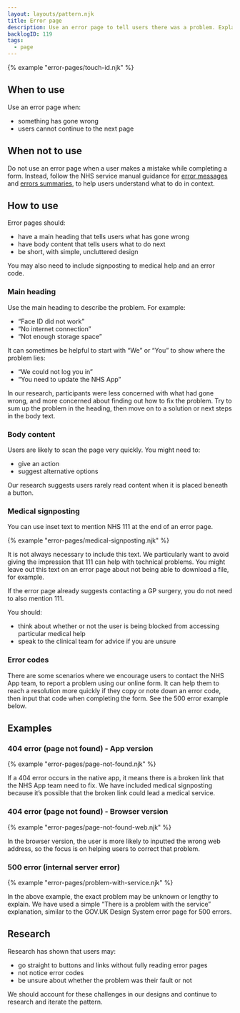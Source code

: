 ```yaml
---
layout: layouts/pattern.njk
title: Error page
description: Use an error page to tell users there was a problem. Explain what has happened and what they can do next.
backlogID: 119
tags:
  - page
---
```


{% example "error-pages/touch-id.njk" %}

## When to use

Use an error page when:

- something has gone wrong
- users cannot continue to the next page

## When not to use

Do not use an error page when a user makes a mistake while completing a form. Instead, follow the NHS service manual guidance for [error messages](https://service-manual.nhs.uk/design-system/components/error-message) and [errors summaries](https://service-manual.nhs.uk/design-system/components/error-summary), to help users understand what to do in context.

## How to use

Error pages should:

- have a main heading that tells users what has gone wrong
- have body content that tells users what to do next
- be short, with simple, uncluttered design

You may also need to include signposting to medical help and an error code.

### Main heading

Use the main heading to describe the problem. For example:

- “Face ID did not work”
- “No internet connection”
- “Not enough storage space”

It can sometimes be helpful to start with “We” or “You” to show where the problem lies:

- “We could not log you in”
- “You need to update the NHS App”

In our research, participants were less concerned with what had gone wrong, and more concerned about finding out how to fix the problem. Try to sum up the problem in the heading, then move on to a solution or next steps in the body text.

### Body content

Users are likely to scan the page very quickly. You might need to:

- give an action
- suggest alternative options

Our research suggests users rarely read content when it is placed beneath a button.

### Medical signposting

You can use inset text to mention NHS 111 at the end of an error page.

{% example "error-pages/medical-signposting.njk" %}

It is not always necessary to include this text. We particularly want to avoid giving the impression that 111 can help with technical problems. You might leave out this text on an error page about not being able to download a file, for example.

If the error page already suggests contacting a GP surgery, you do not need to also mention 111.

You should:

- think about whether or not the user is being blocked from accessing particular medical help
- speak to the clinical team for advice if you are unsure

### Error codes

There are some scenarios where we encourage users to contact the NHS App team, to report a problem using our online form. It can help them to reach a resolution more quickly if they copy or note down an error code, then input that code when completing the form. See the 500 error example below.

## Examples

### 404 error (page not found) - App version

{% example "error-pages/page-not-found.njk" %}

If a 404 error occurs in the native app, it means there is a broken link that the NHS App team need to fix. We have included medical signposting because it’s possible that the broken link could lead a medical service.

### 404 error (page not found) - Browser version

{% example "error-pages/page-not-found-web.njk" %}

In the browser version, the user is more likely to inputted the wrong web address, so the focus is on helping users to correct that problem.

### 500 error (internal server error)

{% example "error-pages/problem-with-service.njk" %}

In the above example, the exact problem may be unknown or lengthy to explain. We have used a simple “There is a problem with the service” explanation, similar to the GOV.UK Design System error page for 500 errors.

## Research

Research has shown that users may:

- go straight to buttons and links without fully reading error pages
- not notice error codes
- be unsure about whether the problem was their fault or not

We should account for these challenges in our designs and continue to research and iterate the pattern.
